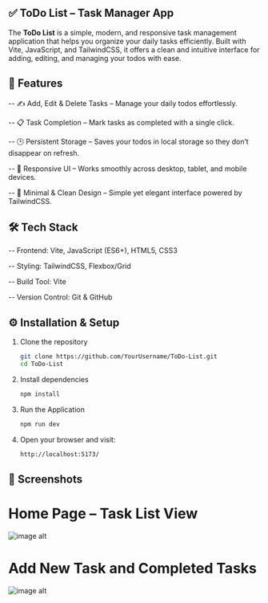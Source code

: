 ## ✅ ToDo List – Task Manager App

The **ToDo List** is a simple, modern, and responsive task management application that helps you organize your daily tasks efficiently. Built with Vite, JavaScript, and TailwindCSS, it offers a clean and intuitive interface for adding, editing, and managing your todos with ease.


## 🚀 Features
-- ✍️ Add, Edit & Delete Tasks – Manage your daily todos effortlessly.  

-- 📋 Task Completion – Mark tasks as completed with a single click.  

-- 🕒 Persistent Storage – Saves your todos in local storage so they don’t disappear on refresh.  

-- 📱 Responsive UI – Works smoothly across desktop, tablet, and mobile devices.  

-- 🎨 Minimal & Clean Design – Simple yet elegant interface powered by TailwindCSS.  


## 🛠 Tech Stack
-- Frontend: Vite, JavaScript (ES6+), HTML5, CSS3  

-- Styling: TailwindCSS, Flexbox/Grid  

-- Build Tool: Vite  

-- Version Control: Git & GitHub  


## ⚙️ Installation & Setup
1. Clone the repository  
   ```bash
   git clone https://github.com/YourUsername/ToDo-List.git
   cd ToDo-List
2. Install dependencies
   ```bash
   npm install
3. Run the Application
    ```bash
    npm run dev
4. Open your browser and visit:
   ```bash
   http://localhost:5173/

## 📸 Screenshots

# Home Page – Task List View

![image alt](https://github.com/Sainath-K-tech/To-Do-List/blob/f7527657e5a3e8f6692d941703f0b72ab8fa2ce0/Screenshot%202025-08-13%20072131.png)

# Add New Task and Completed Tasks

![image alt](https://github.com/Sainath-K-tech/To-Do-List/blob/f7527657e5a3e8f6692d941703f0b72ab8fa2ce0/Screenshot%202025-08-13%20072245.png)
